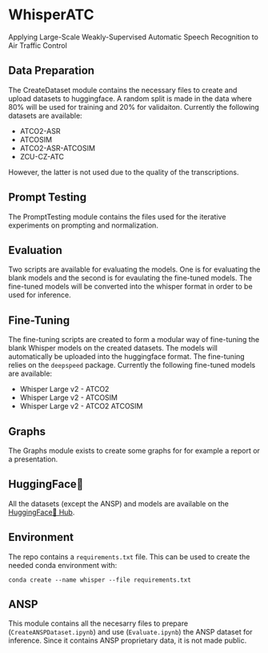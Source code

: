 # WhisperATC
Applying Large-Scale Weakly-Supervised Automatic Speech Recognition to Air Traffic Control

## Data Preparation
The CreateDataset module contains the necessary files to create and upload datasets to huggingface. A random split is made in the data where 80% will be used for training and 20% for validaiton. Currently the following datasets are available:

- ATCO2-ASR
- ATCOSIM
- ATCO2-ASR-ATCOSIM
- ZCU-CZ-ATC

However, the latter is not used due to the quality of the transcriptions. 

## Prompt Testing
The PromptTesting module contains the files used for the iterative experiments on prompting and normalization. 

## Evaluation
Two scripts are available for evaluating the models. One is for evaluating the blank models and the second is for evaulating the fine-tuned models. The fine-tuned models will be converted into the whisper format in order to be used for inference.

## Fine-Tuning
The fine-tuning scripts are created to form a modular way of fine-tuning the blank Whisper models on the created datasets. The models will automatically be uploaded into the huggingface format. The fine-tuning relies on the ```deepspeed``` package. Currently the following fine-tuned models are available:

- Whisper Large v2 - ATCO2
- Whisper Large v2 - ATCOSIM
- Whisper Large v2 - ATCO2 ATCOSIM

## Graphs
The Graphs module exists to create some graphs for for example a report or a presentation.

## HuggingFace🤗
All the datasets (except the ANSP) and models are available on the [HuggingFace🤗 Hub](https://huggingface.co/jlvdoorn).

## Environment
The repo contains a ```requirements.txt``` file. This can be used to create the needed conda environment with:
```
conda create --name whisper --file requirements.txt
```

## ANSP
This module contains all the necesarry files to prepare (```CreateANSPDataset.ipynb```) and use (```Evaluate.ipynb```) the ANSP dataset for inference. Since it contains ANSP proprietary data, it is not made public.